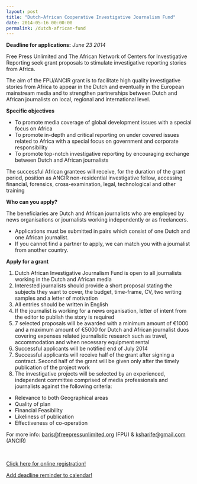 ```yaml
---
layout: post
title: "Dutch-African Cooperative Investigative Journalism Fund"
date: 2014-05-16 00:00:00
permalink: /dutch-african-fund
---
```


**Deadline for applications:** *June 23 2014*

Free Press Unlimited and The African Network of Centers for Investigative Reporting seek grant proposals to stimulate investigative reporting stories from Africa.

The aim of the FPU/ANCIR grant is to facilitate high quality investigative stories from Africa to appear in the Dutch and eventually in the European mainstream media and to strengthen partnerships between Dutch and African journalists on local, regional and international level.

**Specific objectives**

- To promote media coverage of global development issues with a special focus on Africa
- To promote in-depth and critical reporting on under covered issues related to Africa with a special focus on government and corporate responsibility
- To promote top-notch investigative reporting by encouraging exchange between Dutch and African journalists

The successful African grantees will receive, for the duration of the grant period, position as ANCIR non-residential investigative fellow, accessing financial, forensics, cross-examination, legal, technological and other training

**Who can you apply?**

The beneficiaries are Dutch and African journalists who are employed by news organisations or journalists working independently or as freelancers.

- Applications must be submitted in pairs which consist of one Dutch and one African journalist.
- If you cannot find a partner to apply, we can match you with a journalist from another country.


**Apply for a grant**

1. Dutch African Investigative Journalism Fund is open to all journalists working in the Dutch and African media
2. Interested journalists should provide a short proposal stating the subjects they want to cover, the budget, time-frame, CV, two writing samples and a letter of motivation
3. All entries should be written in English
4. If the journalist is working for a news organisation, letter of intent from the editor to publish the story is required
5. 7 selected proposals will be awarded with a minimum amount of €1000 and a maximum amount of €5000 for Dutch and African journalist duos covering expenses related journalistic research such as travel, accommodation and when necessary equipment rental
6. Successful applicants will be notified end of July 2014
7. Successful applicants will receive half of the grant after signing a contract. Second half of the grant will be given only after the timely publication of the project work
8. The investigative projects will be selected by an experienced, independent committee comprised of media professionals and journalists against the following criteria:
  - Relevance to both Geographical areas
  - Quality of plan
  - Financial Feasibility
  - Likeliness of publication
  - Effectiveness of co-operation

For more info: [baris@freepressunlimited.org](mailto:baris@freepressunlimited.org) (FPU) & [ksharife@gmail.com](mailto:ksharife@gmail.com) (ANCIR)

<br/>

<p>
  <a href="https://www.freepressunlimited.org/en/call-investigative-journalism" target="_blank" class="btn btn-lg btn-danger">
    <i class="glyphicon glyphicon-list-alt"></i> Click here for online registration!
  </a>
</p>
<p>
  <a href="http://ate.so/?XR7BX9L" target="_blank" class="btn btn-lg btn-default">
    <i class="glyphicon glyphicon-calendar"></i> Add deadline reminder to calendar!
  </a>
</p>



<br/>
